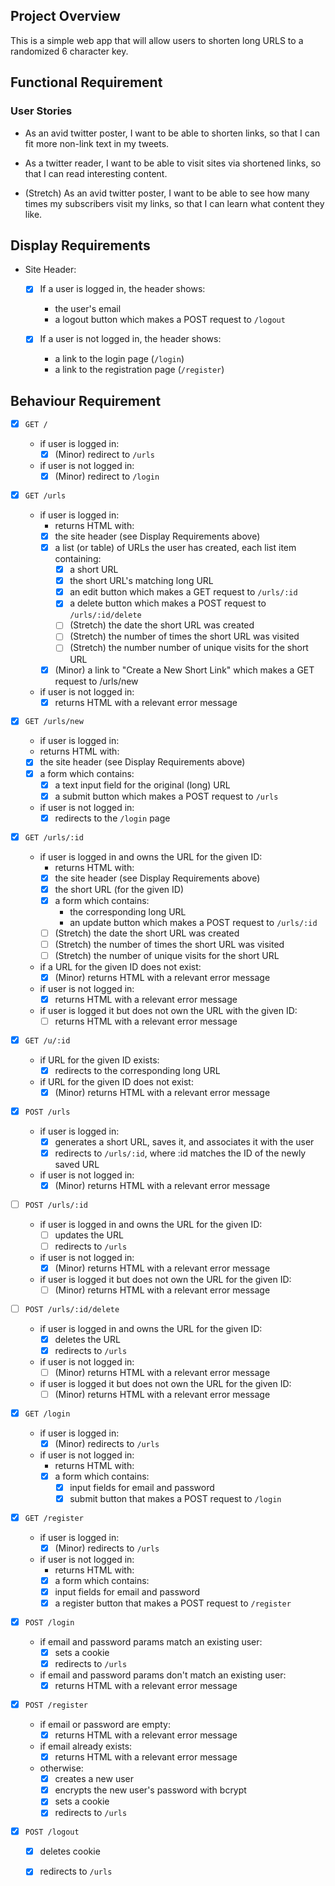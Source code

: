 ## Project Overview

This is a simple web app that will allow users to shorten long URLS to a randomized 6 character key.

## Functional Requirement

### User Stories
* As an avid twitter poster, I want to be able to shorten links, so that I can fit more non-link text in my tweets.

* As a twitter reader, I want to be able to visit sites via shortened links, so that I can read interesting content.

* (Stretch) As an avid twitter poster, I want to be able to see how many times my subscribers visit my links, so that I can learn what content they like.

## Display Requirements
* Site Header:

  - [x] If a user is logged in, the header shows:
    * the user's email
    * a logout button which makes a POST request to `/logout`
  
  - [x] If a user is not logged in, the header shows:
    * a link to the login page (`/login`)
    * a link to the registration page (`/register`)

## Behaviour Requirement

- [x] `GET /`
  * if user is logged in:
    - [x] (Minor) redirect to `/urls`
  * if user is not logged in:
    - [x] (Minor) redirect to `/login`

- [x] `GET /urls`
  * if user is logged in:
    * returns HTML with:
    - [x] the site header (see Display Requirements above)
    - [x] a list (or table) of URLs the user has created, each list item containing:
      - [x] a short URL
      - [x] the short URL's matching long URL
      - [x] an edit button which makes a GET request to `/urls/:id`
      - [x] a delete button which makes a POST request to `/urls/:id/delete`
      - [ ] (Stretch) the date the short URL was created
      - [ ] (Stretch) the number of times the short URL was visited
      - [ ] (Stretch) the number number of unique visits for the short URL
    - [x] (Minor) a link to "Create a New Short Link" which makes a GET request to /urls/new
  * if user is not logged in:
    - [x] returns HTML with a relevant error message

- [x] `GET /urls/new`
  * if user is logged in:
  * returns HTML with:
  - [x] the site header (see Display Requirements above)
  - [x] a form which contains:
    - [x] a text input field for the original (long) URL
    - [x] a submit button which makes a POST request to `/urls`
  * if user is not logged in:
    - [x] redirects to the `/login` page

- [x] `GET /urls/:id`
  * if user is logged in and owns the URL for the given ID:
    * returns HTML with:
    - [x] the site header (see Display Requirements above)
    - [x] the short URL (for the given ID)
    - [x] a form which contains:
      * the corresponding long URL
      * an update button which makes a POST request to `/urls/:id`
    - [ ] (Stretch) the date the short URL was created
    - [ ] (Stretch) the number of times the short URL was visited
    - [ ] (Stretch) the number of unique visits for the short URL
  * if a URL for the given ID does not exist:
    - [x] (Minor) returns HTML with a relevant error message
  * if user is not logged in:
    - [x] returns HTML with a relevant error message
  * if user is logged it but does not own the URL with the given ID:
    - [ ] returns HTML with a relevant error message

- [x] `GET /u/:id`
  * if URL for the given ID exists:
    - [x] redirects to the corresponding long URL
  * if URL for the given ID does not exist:
    - [x] (Minor) returns HTML with a relevant error message

- [x] `POST /urls`
  * if user is logged in:
    - [x] generates a short URL, saves it, and associates it with the user
    - [x] redirects to `/urls/:id`, where :id matches the ID of the newly saved URL
  * if user is not logged in:
    - [x] (Minor) returns HTML with a relevant error message

- [ ] `POST /urls/:id`
  * if user is logged in and owns the URL for the given ID:
    - [ ] updates the URL
    - [ ] redirects to `/urls`
  * if user is not logged in:
    - [x] (Minor) returns HTML with a relevant error message
  * if user is logged it but does not own the URL for the given ID:
    - [ ] (Minor) returns HTML with a relevant error message

- [ ] `POST /urls/:id/delete`
  * if user is logged in and owns the URL for the given ID:
    - [x] deletes the URL
    - [x] redirects to `/urls`
  * if user is not logged in:
    - [ ] (Minor) returns HTML with a relevant error message
  * if user is logged it but does not own the URL for the given ID:
    - [ ] (Minor) returns HTML with a relevant error message

- [x] `GET /login`
  * if user is logged in:
    - [x] (Minor) redirects to `/urls`
  * if user is not logged in:
    * returns HTML with:
    - [x] a form which contains:
      - [x] input fields for email and password
      - [x] submit button that makes a POST request to `/login`

- [x] `GET /register`
  * if user is logged in:
    - [x] (Minor) redirects to `/urls`
  * if user is not logged in:
    * returns HTML with:
    - [x] a form which contains:
    - [x] input fields for email and password
    - [x] a register button that makes a POST request to `/register`

- [x] `POST /login`

  * if email and password params match an existing user:
    - [x] sets a cookie
    - [x] redirects to `/urls`
  * if email and password params don't match an existing  user:
    - [x] returns HTML with a relevant error message

- [x] `POST /register`
  * if email or password are empty:
    - [x] returns HTML with a relevant error message
  * if email already exists:
    - [x] returns HTML with a relevant error message
  * otherwise:
    - [x] creates a new user
    - [x] encrypts the new user's password with bcrypt
    - [x] sets a cookie
    - [x] redirects to `/urls`

- [x] `POST /logout`
  - [x] deletes cookie
  - [x] redirects to `/urls`


